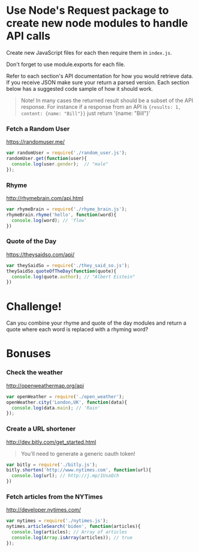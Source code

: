 # Use Node's Request package to create new node modules to handle API calls

Create new JavaScript files for each then require them in `index.js`.

Don't forget to use module.exports for each file.

Refer to each section's API documentation for how you would retrieve data.
If you receive JSON make sure your return a parsed version.
Each section below has a suggested code sample of how it should work.

> Note! In many cases the returned result should be a subset of the API response.
> For instance if a response from an API is `{results: 1, content: {name: "Bill"}}`
> just return '{name: "Bill"}'

### Fetch a Random User

https://randomuser.me/

```js
var randomUser = require('./random_user.js');
randomUser.get(function(user){
  console.log(user.gender);  // "male"
});
```

### Rhyme

http://rhymebrain.com/api.html

```js
var rhymeBrain = require('./rhyme_brain.js');
rhymeBrain.rhyme('hello', function(word){
  console.log(word); // 'flow'
})
```

### Quote of the Day

https://theysaidso.com/api/

```js
var theySaidSo = require('./they_said_so.js');
theySaidSo.quoteOfTheDay(function(quote){
  console.log(quote.author); // "Albert Eistein"
})
```

# Challenge!

Can you combine your rhyme and quote of the day modules and return a quote where each word is replaced with a rhyming word?

# Bonuses

### Check the weather

http://openweathermap.org/api

```js
var openWeather = require('./open_weather');
openWeather.city('London,UK', function(data){
  console.log(data.main); // 'Rain'
});
```

### Create a URL shortener

http://dev.bitly.com/get_started.html

> You'll need to generate a generic oauth token!

```js
var bitly = require('./bitly.js');
bitly.shorten('http://www.nytimes.com', function(url){
  console.log(url); // http://j.mp/1UsaQch
})
```

### Fetch articles from the NYTimes

http://developer.nytimes.com/

```js
var nytimes = require('./nytimes.js');
nytimes.articleSearch('biden', function(articles){
  console.log(articles); // Array of articles
  console.log(Array.isArray(articles)); // true
});
```
